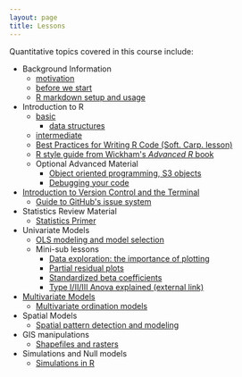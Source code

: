 ```yaml
---
layout: page
title: Lessons
---
```

Quantitative topics covered in this course include:

* Background Information
    - <a href='../motivation.html'>motivation</a>
    - <a href='./00-before-we-start.html'>before we start</a>
    - <a href='./rmarkdown_notes.html'>R markdown setup and usage</a>
* Introduction to R
    - <a href='./R_introduction.html'>basic</a> 
        - <a href='http://adv-r.had.co.nz/Data-structures.html'>data structures</a>
    - <a href='./R_intermediate.html'>intermediate</a>
    - <a href='https://swcarpentry.github.io/r-novice-inflammation/06-best-practices-R.html'>Best Practices for Writing R Code (Soft. Carp. lesson)</a>
    - <a href='http://adv-r.had.co.nz/Style.html'>R style guide from Wickham's *Advanced R* book</a>
    - Optional Advanced Material
        - <a href='http://adv-r.had.co.nz/S3.html'>Object oriented programming, S3 objects</a>
        - <a href='http://adv-r.had.co.nz/Exceptions-Debugging.html'>Debugging your code</a>
* [Introduction to Version Control and the Terminal](./git_introduction)
    - [Guide to GitHub's issue system](https://guides.github.com/features/issues/)
* Statistics Review Material
    - [Statistics Primer](./stats_primer.pdf)
* Univariate Models
    - <a href='./univariate_models.html'>OLS modeling and model selection</a>
    - Mini-sub lessons
        - <a href='./data_exploration.html'>Data exploration: the importance of plotting</a>
        - <a href='./partial_residual_plots.html'>Partial residual plots</a>
        - <a href='./standardized_beta_coefficients.html'>Standardized beta coefficients</a>
        - <a href='https://www.r-bloggers.com/2011/03/anova-%E2%80%93-type-iiiiii-ss-explained/'>Type I/II/III Anova explained (external link)
* Multivariate Models
    - <a href='./multivariate_models.html'>Multivariate ordination models</a>
* Spatial Models
    - <a href='./spatial_models.html'>Spatial pattern detection and modeling</a>
* GIS manipulations
    - <a href='./shapefiles_and_rasters.html'>Shapefiles and rasters</a>
* Simulations and Null models
    - <a href='./simulations.html'>Simulations in R</a>
